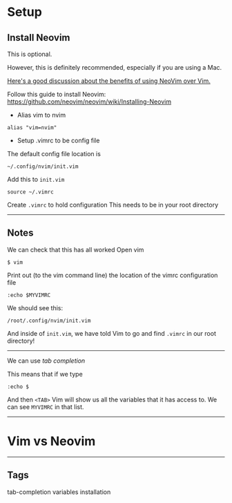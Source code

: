 # Setup

## Install Neovim
This is optional.

However, this is definitely recommended, especially if you are using a Mac.

[Here's a good discussion about the benefits of using NeoVim over Vim.](link)


Follow this guide to install Neovim:
https://github.com/neovim/neovim/wiki/Installing-Neovim

- Alias vim to nvim
```
alias "vim=nvim"
```

- Setup .vimrc to be config file

The default config file location is

```
~/.config/nvim/init.vim
```

Add this to `init.vim`
```
source ~/.vimrc
```


Create `.vimrc` to hold configuration
This needs to be in your root directory

----
## Notes

We can check that this has all worked
Open vim
```
$ vim
```

Print out (to the vim command line) the location of the vimrc configuration file
```
:echo $MYVIMRC
```

We should see this:
```
/root/.config/nvim/init.vim
```

And inside of `init.vim`, we have told Vim to go and find `.vimrc` in our root directory!

----
We can use _tab completion_

This means that if we type
```
:echo $
```
And then `<TAB>` Vim will show us all the variables that it has access to.
We can see `MYVIMRC` in that list.

----
# Vim vs Neovim



----
## Tags
tab-completion
variables
installation
